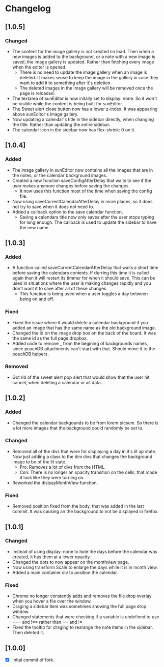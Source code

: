 # Changelog

## [1.0.5]

### Changed
- The content for the image gallery is not created on load. Then when a new images is added to the background, or a note with a new image is saved, the image gallery is updated. Rather than fetching every image when the editor is opened. 
    - There is no need to update the image gallery when an image is deleted. It makes sense to keep the image in the gallery in case they want to add it to something after it's deletion. 
    - The deleted images in the image gallery will be removed once the page is reloaded. 
- The textarea of sunEditor is now initally set to display: none. So it won't be visible while the content is being built for sunEditor.
- The Sweet alert close button now has a lower z-index. It was appearing above sunEditor's image gallery. 
- Now updating a calendar's title in the sidebar directly, when changing the title. Rather than updating the entire sidebar.
- The calendar icon in the sidebar now has flex-shrink: 0 on it.


## [1.0.4]

### Added
- The image gallery in sunEditor now contains all the images that are in the notes, or the calendar background images. 
- Created a new function saveConfigAfterDelay that waits to see if the user makes anymore changes before saving the changes. 
    - It now uses this function most of the time when saving the config file.
- Now using saveCurrentCalendarAfterDelay in more places, so it does not try to save when it does not need to.
- Added a callback option to the save calendar function. 
    - Saving a calendars title now only saves after the user stops typing for long enough. The callback is used to update the sidebar to have the new name. 

## [1.0.3]

### Added
-  A function called saveCurrentCalendarAfterDelay that waits a short time before saving the calendars contents. If durring this time it is called again then it will restart its timmer for when it should save. This can be used in situations where the user is making changes rapidly and you don't want it to save after all of these changes.
    - This function is being used when a user toggles a day between being on and off. 

### Fixed
- Fixed the issue where it would delete a calendar background if you added an image that has the same name as the old background image.
- Changed the id on the image drop box on the back of the board. It was the same id as the full page dropbox.
- Added code to remove _ from the begining of backgrounds names, since pouchDB attachments can't start with that. Should move it to the pouchDB helpers.

### Removed
- Got rid of the sweet alert pop alert that would show that the user hit cancel, when deleting a calendar or all data.

## [1.0.2]

### Added
- Changed the calendar backgounds to be from lorem picsum. So there is a lot more images that the background could randomly be set to. 

### Changed
- Removed all of the divs that were for displaying a day in it's lit up state. Now just adding a class to the dim divs that changes the background image to be of the lit state.
    - Pro: Removes a lot of divs from the HTML.
    - Con: There is no longer an opacity transition on the cells, that made it look like they were turning on. 
- Reworked the dislpayMonthView function.

### Fixed
- Removed position fixed from the body, that was added in the last commit. It was causing an the background to not be displayed in firefox.

## [1.0.1]

### Changed
- Instead of using display: none to hide the days before the calendar was created, it has them at a lower opacity.
- Changed the dots to now appear on the monthview page.
- Now using transform Scale to enlarge the days while it is in month view.  
- Added a main container div to position the calendar. 

### Fixed
- Chrome no longer constently adds and removes the file drop overlay when you hover a file over the window. 
- Draging a sidebar item was sometimes showing the full page drop window.
- Changed statements that were checking if a variable is undefiend to use === and !== rather than == and !=
- Fixed the tooltip for draging to rearange the note items in the sidebar. Then deleted it.

## [1.0.0]
- [x] Inital commit of fork.